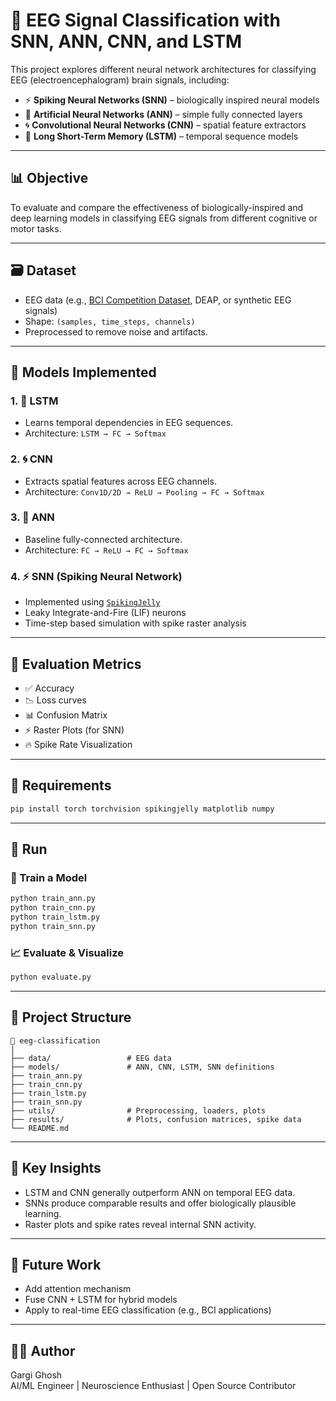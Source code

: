 
# 🧠 EEG Signal Classification with SNN, ANN, CNN, and LSTM

This project explores different neural network architectures for classifying EEG (electroencephalogram) brain signals, including:

- ⚡ **Spiking Neural Networks (SNN)** – biologically inspired neural models
- 🔧 **Artificial Neural Networks (ANN)** – simple fully connected layers
- 🌀 **Convolutional Neural Networks (CNN)** – spatial feature extractors
- 🔁 **Long Short-Term Memory (LSTM)** – temporal sequence models

---

## 📊 Objective

To evaluate and compare the effectiveness of biologically-inspired and deep learning models in classifying EEG signals from different cognitive or motor tasks.

---

## 🗃️ Dataset

- EEG data (e.g., [BCI Competition Dataset](http://www.bbci.de/competition/), DEAP, or synthetic EEG signals)
- Shape: `(samples, time_steps, channels)`
- Preprocessed to remove noise and artifacts.

---

## 🧠 Models Implemented

### 1. 🔁 LSTM
- Learns temporal dependencies in EEG sequences.
- Architecture: `LSTM → FC → Softmax`

### 2. 🌀 CNN
- Extracts spatial features across EEG channels.
- Architecture: `Conv1D/2D → ReLU → Pooling → FC → Softmax`

### 3. 🔧 ANN
- Baseline fully-connected architecture.
- Architecture: `FC → ReLU → FC → Softmax`

### 4. ⚡ SNN (Spiking Neural Network)
- Implemented using [`SpikingJelly`](https://github.com/fangwei123456/spikingjelly)
- Leaky Integrate-and-Fire (LIF) neurons
- Time-step based simulation with spike raster analysis

---

## 🧪 Evaluation Metrics

- ✅ Accuracy
- 📉 Loss curves
- 📊 Confusion Matrix
- ⚡ Raster Plots (for SNN)
- 🔥 Spike Rate Visualization

---

## 🧰 Requirements

```bash
pip install torch torchvision spikingjelly matplotlib numpy
```

---

## 🚀 Run

### 🔧 Train a Model
```bash
python train_ann.py
python train_cnn.py
python train_lstm.py
python train_snn.py
```

### 📈 Evaluate & Visualize
```bash
python evaluate.py
```

---

## 📂 Project Structure

```
📁 eeg-classification
│
├── data/                 # EEG data
├── models/               # ANN, CNN, LSTM, SNN definitions
├── train_ann.py
├── train_cnn.py
├── train_lstm.py
├── train_snn.py
├── utils/                # Preprocessing, loaders, plots
├── results/              # Plots, confusion matrices, spike data
└── README.md
```

---

## 🔬 Key Insights

- LSTM and CNN generally outperform ANN on temporal EEG data.
- SNNs produce comparable results and offer biologically plausible learning.
- Raster plots and spike rates reveal internal SNN activity.

---

## 📌 Future Work

- Add attention mechanism
- Fuse CNN + LSTM for hybrid models
- Apply to real-time EEG classification (e.g., BCI applications)

---

## 🧑‍💻 Author

Gargi Ghosh  
AI/ML Engineer | Neuroscience Enthusiast | Open Source Contributor
